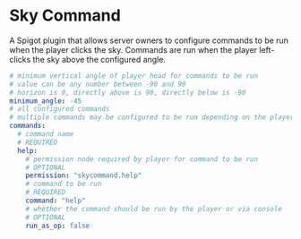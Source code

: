 # Sky Command
A Spigot plugin that allows server owners to configure commands to be run when the player clicks the sky.
Commands are run when the player left-clicks the sky above the configured angle.
```YAML
# minimum vertical angle of player head for commands to be run
# value can be any number between -90 and 90
# horizon is 0, directly above is 90, directly below is -90
minimum_angle: -45
# all configured commands
# multiple commands may be configured to be run depending on the player's permissions
commands:
  # command name 
  # REQUIRED
  help:
    # permission node required by player for command to be run 
    # OPTIONAL
    permission: "skycommand.help"
    # command to be run
    # REQUIRED
    command: "help"
    # whether the command should be run by the player or via console
    # OPTIONAL
    run_as_op: false
   ```